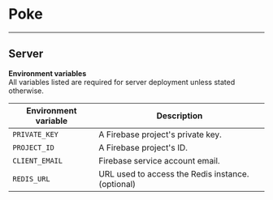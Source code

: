 # Poke
___
## Server

**Environment variables**\
All variables listed are required for server deployment unless stated otherwise.

| Environment variable  | Description |
| ---- |-------------|
| `PRIVATE_KEY` | A Firebase project's private key. |
| `PROJECT_ID` | A Firebase project's ID. |
| `CLIENT_EMAIL` | Firebase service account email. |
| `REDIS_URL` | URL used to access the Redis instance. \(optional\) |

